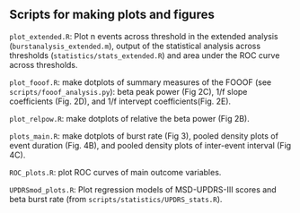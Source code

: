 ## Scripts for making plots and figures

`plot_extended.R`: Plot n events across threshold in the extended analysis (`burstanalysis_extended.m`), output of the statistical analysis across thresholds (`statistics/stats_extended.R`) and area under the ROC curve across thresholds.

`plot_fooof.R`: make dotplots of summary measures of the FOOOF (see `scripts/fooof_analysis.py`): beta peak power (Fig 2C), 1/f slope coefficients (Fig. 2D), and 1/f intervept coefficients(Fig. 2E).

`plot_relpow.R`: make dotplots of relative the beta power (Fig 2B).

`plots_main.R`: make dotplots of burst rate (Fig 3), pooled density plots of event duration (Fig. 4B), and pooled density plots of inter-event interval (Fig 4C).

`ROC_plots.R`: plot ROC curves of main outcome variables.

`UPDRSmod_plots.R`: Plot regression models of MSD-UPDRS-III scores and beta burst rate (from `scripts/statistics/UPDRS_stats.R`).